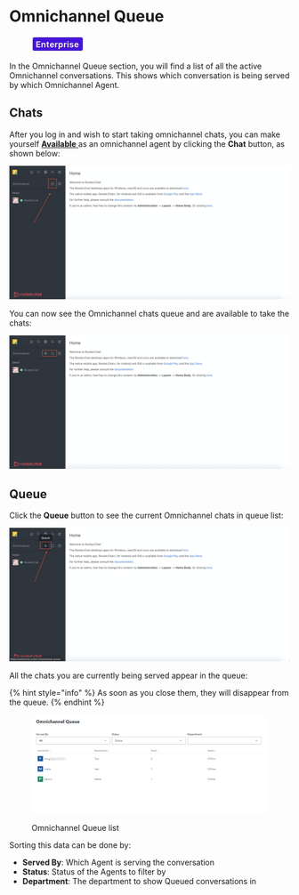 # Omnichannel Queue

<figure><img src="../../../.gitbook/assets/2021-06-10_22-31-38 (3) (3) (3) (3) (3) (3) (3) (3) (3) (2) (3) (1) (1) (1) (1) (10).jpg" alt=""><figcaption></figcaption></figure>

In the Omnichannel Queue section, you will find a list of all the active Omnichannel conversations. This shows which conversation is being served by which Omnichannel Agent.

## Chats

After you log in and wish to start taking omnichannel chats, you can make yourself [**Available** ](./#omnichannel-agent-availability)as an omnichannel agent by clicking the **Chat** button, as shown below:

![](<../../../.gitbook/assets/image (230).png>)

You can now see the Omnichannel chats queue and are available to take the chats:

![](<../../../.gitbook/assets/image (223).png>)

## Queue

Click the **Queue** button to see the current Omnichannel chats in queue list:

![](<../../../.gitbook/assets/image (224).png>)

All the chats you are currently being served appear in the queue:

{% hint style="info" %}
As soon as you close them, they will disappear from the queue.
{% endhint %}

<figure><img src="../../../.gitbook/assets/Omnichannel Queue list" alt=""><figcaption><p>Omnichannel Queue list</p></figcaption></figure>

Sorting this data can be done by:

* **Served By**: Which Agent is serving the conversation
* **Status**: Status of the Agents to filter by
* **Department**: The department to show Queued conversations in
